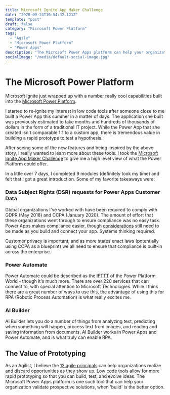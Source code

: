 ```yaml
---
title: Microsoft Ignite App Maker Challenge
date: "2020-09-24T16:54:32.121Z"
template: "post"
draft: false
category: "Microsoft Power Platform"
tags:
  - "Agile"
  - "Microsoft Power Platform"
  - "Power Apps"
description: "The Microsoft Power Apps platform can help your organization validate accessible and emergent solutions rapidly and securely."
socialImage: "/media/default-social-image.jpg"
---
```



# The Microsoft Power Platform

Microsoft Ignite just wrapped up with a number really cool capabilities built into the [Microsoft Power Platform](https://cloudblogs.microsoft.com/dynamics365/bdm/2020/09/22/announcing-microsoft-power-platform-and-dynamics-365-updates-at-microsoft-ignite/).

I started to re-ignite my interest in low code tools after someone close to me built a Power App this summer in a matter of days. The application she built was previously estimated to take months and hundreds of thousands of dollars in the form of a traditional IT project. While the Power App that she created isn't comparable 1:1 to a custom app, there is tremendous value in building a rapid prototype to test a hypothesis.

After seeing some of the new features and being inspired by the above story, I really wanted to learn more about these tools. I took the [Microsoft Ignite App Maker Challenge](https://csc.docs.microsoft.com/ignite/registration) to give me a high level view of what the Power Platform could offer.

In a little over 7 days, I completed 9 modules (definitely took my time) and felt that I got a great introduction. Some of my favorite takeaways were:

### Data Subject Rights (DSR) requests for Power Apps Customer Data

Global organizations I've worked with have been required to comply with GDPR (May 2018) and CCPA (January 2020). The amount of effort that these organizations went through to ensure compliance was no easy task. Power Apps makes compliance easier, though [considerations](https://docs.microsoft.com/en-us/power-platform/admin/powerapps-gdpr-dsr-guide) still need to be made as you build and connect your app. Systems thinking required.

Customer privacy is important, and as more states enact laws (potentially using CCPA as a blueprint) we all need to ensure that compliance is built-in across the enterprise.

### Power Automate

Power Automate could be described as the [IFTTT](https://ifttt.com/) of the Power Platform World - though it's much more. There are over 220 services that can connect to, with special attention to Microsoft Technologies. While I think there are a great number of ways to use this, the advantage of using this for RPA (Robotic Process Automation) is what really excites me.

### AI Builder

AI Builder lets you do a number of things from analyzing text, predicting when something will happen, process text from images, and reading and saving information from documents. AI Builder works in Power Apps and Power Automate, and is what truly can enable RPA.

## The Value of Prototyping

As an Agilist, I believe the [12 agile principals](https://www.scrumalliance.org/resources/agile-manifesto) can help organizations realize and discard opportunities as they show up. Low code tools allow for more rapid prototyping so that you can build, test, and evolve ideas. The Microsoft Power Apps platform is one such tool that can help your organization validate prospective solutions, when 'build' is the better option.